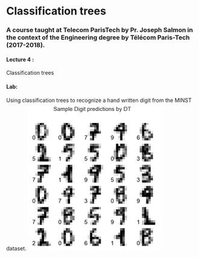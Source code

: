 # Classification trees
### A course taught at Telecom ParisTech by Pr. Joseph Salmon in the context of the Engineering degree by Télécom Paris-Tech (2017-2018).
#### Lecture 4 :
  Classification trees
#### Lab: 
  Using classification trees to recognize a hand written digit from the MINST dataset.
  ![preview](./preview.png)
